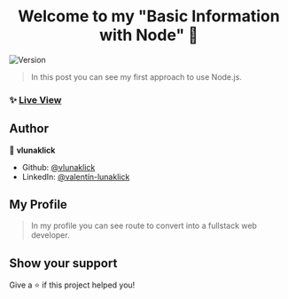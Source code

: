<h1 align="center">Welcome to my "Basic Information with Node" 👋</h1>
<p>
  <img alt="Version" src="https://img.shields.io/badge/version-1.0.0-blue.svg?cacheSeconds=2592000" />
</p>

> In this post you can see my first approach to use Node.js.

### ✨ [Live View](https://vlunaklick.github.io/basic_information_node/)

## Author

👤 **vlunaklick**

* Github: [@vlunaklick](https://github.com/vlunaklick)
* LinkedIn: [@valentín-lunaklick](https://linkedin.com/in/valentín-lunaklick)

## My Profile

> In my profile you can see route to convert into a fullstack web developer.

## Show your support

Give a ⭐️ if this project helped you!
